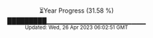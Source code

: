 <p align="center">
⏳Year Progress (31.58 %) <br>
█████████▁▁▁▁▁▁▁▁▁▁▁▁▁▁▁▁▁▁▁▁▁ <br>
<sub>Updated: Wed, 26 Apr 2023 06:02:51 GMT</sub>
</p>

